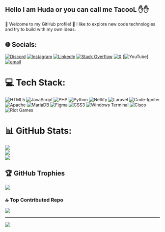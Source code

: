 ## Hello I am Huda or you can call me TacooL ✋✋
👋 Welcome to my GitHub profile!
👋 I like to explore new code technologies and try to build with my own ideas.

## 🌐 Socials:

[![Discord](https://img.shields.io/badge/Discord-%237289DA.svg?logo=discord&logoColor=white)](https://discord.gg/TaCooL#huhu2) [![Instagram](https://img.shields.io/badge/Instagram-%23E4405F.svg?logo=Instagram&logoColor=white)](https://instagram.com/coolhuhu2) [![LinkedIn](https://img.shields.io/badge/LinkedIn-%230077B5.svg?logo=linkedin&logoColor=white)](https://linkedin.com/in/muhammad-miftahul-huda-215b0229b) [![Stack Overflow](https://img.shields.io/badge/-Stackoverflow-FE7A16?logo=stack-overflow&logoColor=white)](https://stackoverflow.com/users/19822838) [![X](https://img.shields.io/badge/X-black.svg?logo=X&logoColor=white)](https://x.com/Huhuh21) [![YouTube](https://img.shields.io/badge/YouTube-%23FF0000.svg?logo=YouTube&logoColor=white)] [![email](https://img.shields.io/badge/Email-D14836?logo=gmail&logoColor=white)](mailto:miftahh23233@gmail.com)

# 💻 Tech Stack:

![HTML5](https://img.shields.io/badge/html5-%23E34F26.svg?style=for-the-badge&logo=html5&logoColor=white) ![JavaScript](https://img.shields.io/badge/javascript-%23323330.svg?style=for-the-badge&logo=javascript&logoColor=%23F7DF1E) ![PHP](https://img.shields.io/badge/php-%23777BB4.svg?style=for-the-badge&logo=php&logoColor=white) ![Python](https://img.shields.io/badge/python-3670A0?style=for-the-badge&logo=python&logoColor=ffdd54) ![Netlify](https://img.shields.io/badge/netlify-%23000000.svg?style=for-the-badge&logo=netlify&logoColor=#00C7B7) ![Laravel](https://img.shields.io/badge/laravel-%23FF2D20.svg?style=for-the-badge&logo=laravel&logoColor=white) ![Code-Igniter](https://img.shields.io/badge/CodeIgniter-%23EF4223.svg?style=for-the-badge&logo=codeIgniter&logoColor=white) ![Apache](https://img.shields.io/badge/apache-%23D42029.svg?style=for-the-badge&logo=apache&logoColor=white) ![MariaDB](https://img.shields.io/badge/MariaDB-003545?style=for-the-badge&logo=mariadb&logoColor=white) ![Figma](https://img.shields.io/badge/figma-%23F24E1E.svg?style=for-the-badge&logo=figma&logoColor=white) ![CSS3](https://img.shields.io/badge/css3-%231572B6.svg?style=for-the-badge&logo=css3&logoColor=white) ![Windows Terminal](https://img.shields.io/badge/Windows%20Terminal-%234D4D4D.svg?style=for-the-badge&logo=windows-terminal&logoColor=white) ![Cisco](https://img.shields.io/badge/cisco-%23049fd9.svg?style=for-the-badge&logo=cisco&logoColor=black) ![Riot Games](https://img.shields.io/badge/riotgames-D32936.svg?style=for-the-badge&logo=riotgames&logoColor=white)

# 📊 GitHub Stats:

![](https://github-readme-stats.vercel.app/api?username=Miftahulhud2&theme=dark&hide_border=false&include_all_commits=false&count_private=false)<br/>
![](https://nirzak-streak-stats.vercel.app/?user=Miftahulhud2&theme=dark&hide_border=false)<br/>
![](https://github-readme-stats.vercel.app/api/top-langs/?username=Miftahulhud2&theme=dark&hide_border=false&include_all_commits=false&count_private=false&layout=compact)

## 🏆 GitHub Trophies

![](https://github-profile-trophy.vercel.app/?username=Miftahulhud2&theme=radical&no-frame=false&no-bg=true&margin-w=4)

### 🔝 Top Contributed Repo

![](https://github-contributor-stats.vercel.app/api?username=Miftahulhud2&limit=5&theme=dark&combine_all_yearly_contributions=true)

---

[![](https://visitcount.itsvg.in/api?id=Miftahulhud2&icon=0&color=0)](https://visitcount.itsvg.in)
